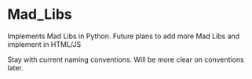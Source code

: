 # Mad_Libs
Implements Mad Libs in Python. Future plans to add more Mad Libs and implement in HTML/JS

Stay with current naming conventions. Will be more clear on conventions later.
